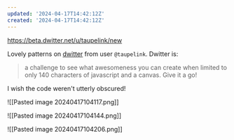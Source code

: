 ```yaml
---
updated: '2024-04-17T14:42:12Z'
created: '2024-04-17T14:42:12Z'
---
```

https://beta.dwitter.net/u/taupelink/new

Lovely patterns on [dwitter](https://beta.dwitter.net/about) from user `@taupelink`. Dwitter is:

> a challenge to see what awesomeness you can create when limited to only 140 characters of javascript and a canvas. Give it a go!

I wish the code weren't utterly obscured!

![[Pasted image 20240417104117.png]]

![[Pasted image 20240417104144.png]]

![[Pasted image 20240417104206.png]]